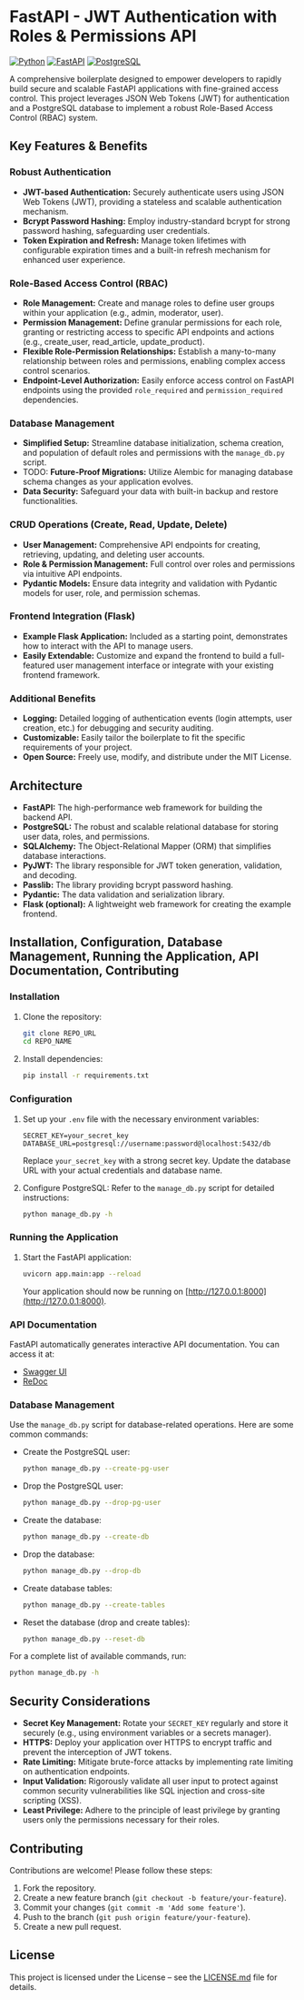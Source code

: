 # FastAPI - JWT Authentication with Roles & Permissions API

[![Python](https://img.shields.io/badge/python-3.8+-blue.svg)](https://www.python.org/)
[![FastAPI](https://img.shields.io/badge/FastAPI-0.95.0-green)](https://fastapi.tiangolo.com/)
[![PostgreSQL](https://img.shields.io/badge/PostgreSQL-15.3-blue)](https://www.postgresql.org/)

A comprehensive boilerplate designed to empower developers to rapidly build secure and scalable FastAPI applications with fine-grained access control. This project leverages JSON Web Tokens (JWT) for authentication and a PostgreSQL database to implement a robust Role-Based Access Control (RBAC) system.

## Key Features & Benefits

### Robust Authentication

- **JWT-based Authentication:** Securely authenticate users using JSON Web Tokens (JWT), providing a stateless and scalable authentication mechanism.
- **Bcrypt Password Hashing:** Employ industry-standard bcrypt for strong password hashing, safeguarding user credentials.
- **Token Expiration and Refresh:** Manage token lifetimes with configurable expiration times and a built-in refresh mechanism for enhanced user experience.

### Role-Based Access Control (RBAC)

- **Role Management:** Create and manage roles to define user groups within your application (e.g., admin, moderator, user).
- **Permission Management:** Define granular permissions for each role, granting or restricting access to specific API endpoints and actions (e.g., create_user, read_article, update_product).
- **Flexible Role-Permission Relationships:** Establish a many-to-many relationship between roles and permissions, enabling complex access control scenarios.
- **Endpoint-Level Authorization:** Easily enforce access control on FastAPI endpoints using the provided `role_required` and `permission_required` dependencies.

### Database Management

- **Simplified Setup:** Streamline database initialization, schema creation, and population of default roles and permissions with the `manage_db.py` script.
- TODO: **Future-Proof Migrations:** Utilize Alembic for managing database schema changes as your application evolves.
- **Data Security:** Safeguard your data with built-in backup and restore functionalities.

### CRUD Operations (Create, Read, Update, Delete)

- **User Management:** Comprehensive API endpoints for creating, retrieving, updating, and deleting user accounts.
- **Role & Permission Management:** Full control over roles and permissions via intuitive API endpoints.
- **Pydantic Models:** Ensure data integrity and validation with Pydantic models for user, role, and permission schemas.

### Frontend Integration (Flask)

- **Example Flask Application:** Included as a starting point, demonstrates how to interact with the API to manage users.
- **Easily Extendable:** Customize and expand the frontend to build a full-featured user management interface or integrate with your existing frontend framework.

### Additional Benefits

- **Logging:** Detailed logging of authentication events (login attempts, user creation, etc.) for debugging and security auditing.
- **Customizable:**  Easily tailor the boilerplate to fit the specific requirements of your project.
- **Open Source:** Freely use, modify, and distribute under the MIT License.

## Architecture

- **FastAPI:**  The high-performance web framework for building the backend API.
- **PostgreSQL:** The robust and scalable relational database for storing user data, roles, and permissions.
- **SQLAlchemy:** The Object-Relational Mapper (ORM) that simplifies database interactions.
- **PyJWT:** The library responsible for JWT token generation, validation, and decoding.
- **Passlib:** The library providing bcrypt password hashing.
- **Pydantic:** The data validation and serialization library.
- **Flask (optional):** A lightweight web framework for creating the example frontend.

## Installation, Configuration, Database Management, Running the Application, API Documentation, Contributing


### Installation

1. Clone the repository:
    ```bash
    git clone REPO_URL
    cd REPO_NAME
    ```

2. Install dependencies:
    ```bash
    pip install -r requirements.txt
    ```

### Configuration

1. Set up your `.env` file with the necessary environment variables:
    ```env
    SECRET_KEY=your_secret_key
    DATABASE_URL=postgresql://username:password@localhost:5432/db
    ```
    Replace `your_secret_key` with a strong secret key. Update the database URL with your actual credentials and database name.

2. Configure PostgreSQL:
    Refer to the `manage_db.py` script for detailed instructions:
    ```bash
    python manage_db.py -h
    ```

### Running the Application

1. Start the FastAPI application:
    ```bash
    uvicorn app.main:app --reload
    ```
    Your application should now be running on [http://127.0.0.1:8000](http://127.0.0.1:8000).

### API Documentation

FastAPI automatically generates interactive API documentation. You can access it at:
- [Swagger UI](http://127.0.0.1:8000/docs)
- [ReDoc](http://127.0.0.1:8000/redoc)

### Database Management

Use the `manage_db.py` script for database-related operations. Here are some common commands:

- Create the PostgreSQL user:
    ```bash
    python manage_db.py --create-pg-user
    ```
- Drop the PostgreSQL user:
    ```bash
    python manage_db.py --drop-pg-user
    ```
- Create the database:
    ```bash
    python manage_db.py --create-db
    ```
- Drop the database:
    ```bash
    python manage_db.py --drop-db
    ```
- Create database tables:
    ```bash
    python manage_db.py --create-tables
    ```
- Reset the database (drop and create tables):
    ```bash
    python manage_db.py --reset-db
    ```

For a complete list of available commands, run:
```bash
python manage_db.py -h
```
## Security Considerations

- **Secret Key Management:** Rotate your `SECRET_KEY` regularly and store it securely (e.g., using environment variables or a secrets manager).
- **HTTPS:** Deploy your application over HTTPS to encrypt traffic and prevent the interception of JWT tokens.
- **Rate Limiting:** Mitigate brute-force attacks by implementing rate limiting on authentication endpoints.
- **Input Validation:** Rigorously validate all user input to protect against common security vulnerabilities like SQL injection and cross-site scripting (XSS).
- **Least Privilege:** Adhere to the principle of least privilege by granting users only the permissions necessary for their roles.

## Contributing

Contributions are welcome! Please follow these steps:

1. Fork the repository.
2. Create a new feature branch (`git checkout -b feature/your-feature`).
3. Commit your changes (`git commit -m 'Add some feature'`).
4. Push to the branch (`git push origin feature/your-feature`).
5. Create a new pull request.


## License

This project is licensed under the  License – see the [LICENSE.md](LICENSE.md) file for details.
